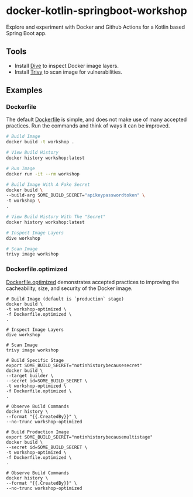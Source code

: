 # docker-kotlin-springboot-workshop

Explore and experiment with Docker and Github Actions for
a Kotlin based Spring Boot app.

## Tools

* Install [Dive](https://github.com/wagoodman/dive) to inspect Docker image layers.
* Install [Trivy](https://github.com/aquasecurity/trivy) to scan image for vulnerabilities.

## Examples

### Dockerfile
The default [Dockerfile](Dockerfile) is simple, and does not make use of many
accepted practices. Run the commands and think of ways it can be improved.

```sh
# Build Image
docker build -t workshop .

# View Build History
docker history workshop:latest

# Run Image
docker run -it --rm workshop

# Build Image With A Fake Secret
docker build \
--build-arg SOME_BUILD_SECRET="apikeypasswordtoken" \
-t workshop \
.

# View Build History With The "Secret"
docker history workshop:latest

# Inspect Image Layers
dive workshop

# Scan Image
trivy image workshop
```

### Dockerfile.optimized
[Dockerfile.optimized](Dockerfile.optimized) demonstrates accepted practices to improving the cacheability, size, and security of the Docker image.
```
# Build Image (default is `production` stage)
docker build \
-t workshop-optimized \
-f Dockerfile.optimized \
.

# Inspect Image Layers
dive workshop

# Scan Image
trivy image workshop

# Build Specific Stage
export SOME_BUILD_SECRET="notinhistorybecausesecret"
docker build \
--target builder \
--secret id=SOME_BUILD_SECRET \
-t workshop-optimized \
-f Dockerfile.optimized \
.

# Observe Build Commands
docker history \
--format "{{.CreatedBy}}" \
--no-trunc workshop-optimized

# Build Production Image
export SOME_BUILD_SECRET="notinhistorybecausemultistage"
docker build \
--secret id=SOME_BUILD_SECRET \
-t workshop-optimized \
-f Dockerfile.optimized \
.

# Observe Build Commands
docker history \
--format "{{.CreatedBy}}" \
--no-trunc workshop-optimized
```
